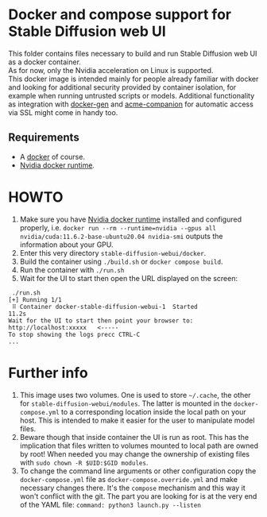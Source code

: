 # Docker and compose support for Stable Diffusion web UI

This folder contains files necessary to build and run Stable Diffusion web UI as a docker container.
<br/>
As for now, only the Nvidia acceleration on Linux is supported.<br/>
This docker image is intended mainly for people already familiar with docker and looking for 
additional security provided by container isolation, for example when running untrusted scripts or
models. Additional functionality as integration with 
[docker-gen](https://github.com/nginx-proxy/docker-gen) and 
[acme-companion](https://github.com/nginx-proxy/acme-companion) for automatic access via SSL might 
come in handy too.


## Requirements
* A [docker](https://docs.docker.com/engine/install/) of course.
* [Nvidia docker runtime](https://docs.nvidia.com/datacenter/cloud-native/container-toolkit/install-guide.html#docker).


# HOWTO

1. Make sure you have [Nvidia docker runtime](https://docs.nvidia.com/datacenter/cloud-native/container-toolkit/install-guide.html#docker)
installed and configured properly, i.e.
`docker run --rm --runtime=nvidia --gpus all nvidia/cuda:11.6.2-base-ubuntu20.04 nvidia-smi`
outputs the information about your GPU.
1. Enter this very directory `stable-diffusion-webui/docker`.
1. Build the container using `./build.sh` or `docker compose build`.
1. Run the container with `./run.sh`
1. Wait for the UI to start then open the URL displayed on the screen:
```
 ./run.sh
[+] Running 1/1
 ⠿ Container docker-stable-diffusion-webui-1  Started                                                                                                                                                                                                                              11.2s
Wait for the UI to start then point your browser to: http://localhost:xxxxx   <-----
To stop showing the logs precc CTRL-C
...
```


# Further info

1. This image uses two volumes. One is used to store `~/.cache`, the other for 
`stable-diffusion-webui/modules`. The latter is mounted in the `docker-compose.yml` to a 
corresponding location inside the local path on your host. This is intended to make it easier
for the user to manipulate model files.
1. Beware though that inside container the UI is run as root. This has the implication that files
written to volumes mounted to local path are owned by root! When needed you may change the 
ownership of existing files with `sudo chown -R $UID:$GID modules`.
1. To change the command line arguments or other configuration copy the `docker-compose.yml` file
as `docker-compose.override.yml` and make necessary changes there. It's the `compose` mechanism and
this way it won't conflict with the git. The part you are looking for is at the very end of the
YAML file: `command: python3 launch.py --listen`